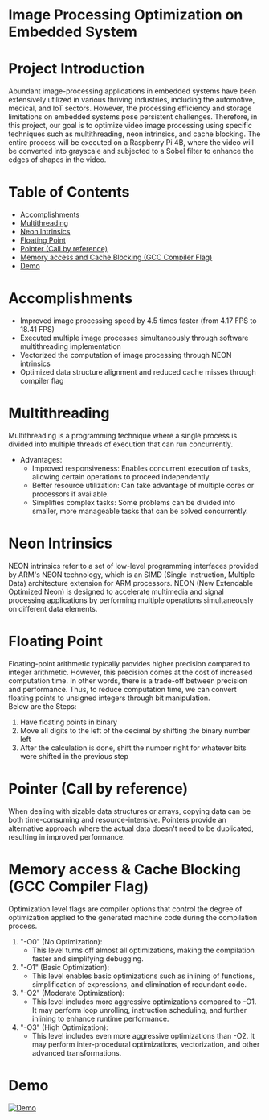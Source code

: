 # Image Processing Optimization on Embedded System

# Project Introduction
Abundant image-processing applications in embedded systems have been extensively utilized in various thriving industries, including the automotive, medical, and IoT sectors. 
However, the processing efficiency and storage limitations on embedded systems pose persistent challenges. 
Therefore, in this project, our goal is to optimize video image processing using specific techniques such as multithreading, neon intrinsics, and cache blocking. 
The entire process will be executed on a Raspberry Pi 4B, where the video will be converted into grayscale and subjected to a Sobel filter to enhance the edges of shapes in the video. <br />

# Table of Contents
* [Accomplishments](#accomplishments)
* [Multithreading](#Multithreading)
* [Neon Intrinsics](#Neon-Intrinsics)
* [Floating Point](#Floating-Point)
* [Pointer (Call by reference)](#pointer-call-by-reference)
* [Memory access and Cache Blocking (GCC Compiler Flag)](#memory-access-&-cache-blocking-gcc-compiler-flag)
* [Demo](#Demo)

# Accomplishments
* Improved image processing speed by 4.5 times faster (from 4.17 FPS to 18.41 FPS)
* Executed multiple image processes simultaneously through software multithreading implementation
* Vectorized the computation of image processing through NEON intrinsics
* Optimized data structure alignment and reduced cache misses through compiler flag

# Multithreading
Multithreading is a programming technique where a single process is divided into multiple threads of execution that can run concurrently.
* Advantages:
  * Improved responsiveness: Enables concurrent execution of tasks, allowing certain operations to proceed independently.
  * Better resource utilization: Can take advantage of multiple cores or processors if available.
  * Simplifies complex tasks: Some problems can be divided into smaller, more manageable tasks that can be solved concurrently.

# Neon Intrinsics
NEON intrinsics refer to a set of low-level programming interfaces provided by ARM's NEON technology, which is an SIMD (Single Instruction, Multiple Data) architecture extension for ARM processors. 
NEON (New Extendable Optimized Neon) is designed to accelerate multimedia and signal processing applications by performing multiple operations simultaneously on different data elements.

# Floating Point
  Floating-point arithmetic typically provides higher precision compared to integer arithmetic. However, this precision comes at the cost of increased computation time.
  In other words, there is a trade-off between precision and performance. Thus, to reduce computation time, we can convert floating points to unsigned integers through bit manipulation. <br />
  Below are the Steps:<br />
1. Have floating points in binary
2. Move all digits to the left of the decimal by shifting the binary number left
3. After the calculation is done, shift the number right for whatever bits were shifted in the previous step

# Pointer (Call by reference)
When dealing with sizable data structures or arrays, copying data can be both time-consuming and resource-intensive. Pointers provide an alternative approach where the actual data doesn't need to be duplicated, resulting in improved performance. <br />

# Memory access & Cache Blocking (GCC Compiler Flag)
Optimization level flags are compiler options that control the degree of optimization applied to the generated machine code during the compilation process. <br />
1. "-O0" (No Optimization):<br />
   * This level turns off almost all optimizations, making the compilation faster and simplifying debugging.<br />
2. "-O1" (Basic Optimization):<br />
   * This level enables basic optimizations such as inlining of functions, simplification of expressions, and elimination of redundant code.<br />
3. "-O2" (Moderate Optimization):<br />
   * This level includes more aggressive optimizations compared to -O1. It may perform loop unrolling, instruction scheduling, and further inlining to enhance runtime performance.<br />
4. "-O3" (High Optimization):<br />
   * This level includes even more aggressive optimizations than -O2. It may perform inter-procedural optimizations, vectorization, and other advanced transformations. <br />

# Demo
[![Demo](https://img.youtube.com/vi/lZQGizsCtnY/0.jpg)](https://youtu.be/lZQGizsCtnY)
